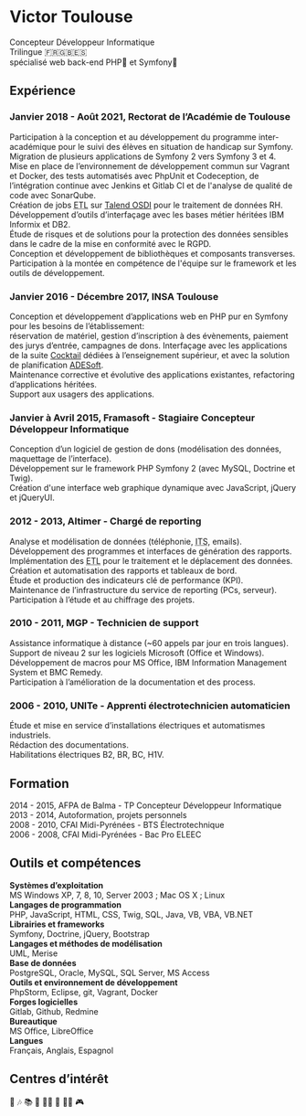 # Victor Toulouse

Concepteur Développeur Informatique  
Trilingue 🇫🇷🇬🇧🇪🇸  
spécialisé web back-end PHP🐘 et Symfony🎼

## Expérience
### Janvier 2018 - Août 2021, Rectorat de l’Académie de Toulouse
Participation à la conception et au développement du programme inter-académique pour le suivi des élèves en situation de handicap sur Symfony.  
Migration de plusieurs applications de Symfony 2 vers Symfony 3 et 4.  
Mise en place de l’environnement de développement commun sur Vagrant et Docker, des tests automatisés avec PhpUnit et Codeception, de l’intégration continue avec Jenkins et Gitlab CI et de l'analyse de qualité de code avec SonarQube.  
Création de jobs <abbr title="Extract Transform Load">ETL</abbr> sur [Talend OSDI](https://www.talend.com/products/talend-open-studio/) pour le traitement de données RH.  
Développement d’outils d’interfaçage avec les bases métier héritées IBM Informix et DB2.  
Étude de risques et de solutions pour la protection des données sensibles dans le cadre de la mise en conformité avec le RGPD.  
Conception et développement de bibliothèques et composants transverses.  
Participation à la montée en compétence de l'équipe sur le framework et les outils de développement.  

### Janvier 2016 - Décembre 2017, INSA Toulouse
Conception et développement d’applications web en PHP pur en Symfony pour les besoins de l’établissement:   
réservation de matériel, gestion d’inscription à des évènements, paiement des jurys d’entrée, campagnes de dons. 
Interfaçage avec les applications de la suite [Cocktail](https://www.asso-cocktail.fr/) dédiées à l’enseignement supérieur, et avec la solution de planification [ADESoft](https://www.adesoft.com/en/ade-campus-2/).  
Maintenance corrective et évolutive des applications existantes, refactoring d’applications héritées.  
Support aux usagers des applications.  

### Janvier à Avril 2015, Framasoft - Stagiaire Concepteur Développeur Informatique
Conception d’un logiciel de gestion de dons (modélisation des données, maquettage de l’interface).  
Développement sur le framework PHP Symfony 2 (avec MySQL, Doctrine et Twig).  
Création d'une interface web graphique dynamique avec JavaScript, jQuery et jQueryUI.  

### 2012 - 2013, Altimer - Chargé de reporting
Analyse et modélisation de données (téléphonie, <abbr title="Issue Tracking System">ITS</abbr>, emails).  
Développement des programmes et interfaces de génération des rapports.  
Implémentation des <abbr title="Extract Transform Load">ETL</abbr> pour le traitement et le déplacement des données.  
Création et automatisation des rapports et tableaux de bord.  
Étude et production des indicateurs clé de performance (KPI).  
Maintenance de l’infrastructure du service de reporting (PCs, serveur).  
Participation à l’étude et au chiffrage des projets.  

### 2010 - 2011, MGP - Technicien de support
Assistance informatique à distance (~60 appels par jour en trois langues).  
Support de niveau 2 sur les logiciels Microsoft (Office et Windows).  
Développement de macros pour MS Office, IBM Information Management System et BMC Remedy.  
Participation à l’amélioration de la documentation et des process.  

### 2006 - 2010, UNITe - Apprenti électrotechnicien automaticien
Étude et mise en service d’installations électriques et automatismes industriels.  
Rédaction des documentations.  
Habilitations électriques B2, BR, BC, H1V.  

## Formation
2014 - 2015, AFPA de Balma - TP Concepteur Développeur Informatique  
2013 - 2014, Autoformation, projets personnels  
2008 - 2010, CFAI Midi-Pyrénées - BTS Électrotechnique  
2006 - 2008, CFAI Midi-Pyrénées - Bac Pro ELEEC  

## Outils et compétences
**Systèmes d’exploitation**  
MS Windows XP, 7, 8, 10, Server 2003 ; Mac OS X ; Linux  
**Langages de programmation**  
PHP, JavaScript, HTML, CSS, Twig, SQL, Java, VB, VBA, VB.NET  
**Librairies et frameworks**  
Symfony, Doctrine, jQuery, Bootstrap  
**Langages et méthodes de modélisation**  
UML, Merise  
**Base de données**  
PostgreSQL, Oracle, MySQL, SQL Server, MS Access  
**Outils et environnement de développement**  
PhpStorm, Eclipse, git, Vagrant, Docker  
**Forges logicielles**  
Gitlab, Github, Redmine  
**Bureautique**  
MS Office, LibreOffice  
**Langues**  
Français, Anglais, Espagnol

## Centres d’intérêt
🔧 🎶 📚 🥾 🧗‍♂️ 🥊 👨‍💻 🎮
